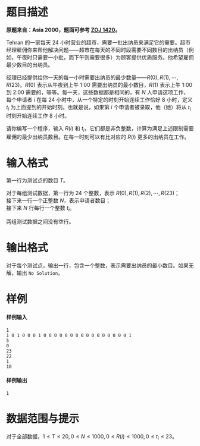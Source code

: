 
# 题目描述

**原题来自：Asia 2000，题面可参考 [ZOJ 1420](https://zoj.pintia.cn/problem-sets/91827364500/problems/91827364919)。**

Tehran 的一家每天 $24$ 小时营业的超市，需要一批出纳员来满足它的需要。超市经理雇佣你来帮他解决问题——超市在每天的不同时段需要不同数目的出纳员（例如，午夜时只需要一小批，而下午则需要很多）为顾客提供优质服务。他希望雇佣最少数目的出纳员。

经理已经提供给你一天的每一小时需要出纳员的最少数量——$R(0),R(1),\cdots ,R(23)$。$R(0)$ 表示从午夜到上午 1:00 需要出纳员的最小数目，$R(1)$ 表示上午 1:00 到 2:00 需要的，等等。每一天，这些数据都是相同的。有 $N$ 人申请这项工作，每个申请者 $i$ 在每 $24$ 小时中，从一个特定的时刻开始连续工作恰好 $8$ 小时，定义 $t_i$ 为上面提到的开始时刻。也就是说，如果第 $i$ 个申请者被录取，他（她）将从 $t_i$ 时刻开始连续工作 $8$ 小时。

请你编写一个程序，输入 $R(i)$ 和 $t_i$，它们都是非负整数，计算为满足上述限制需要雇佣的最少出纳员数目。在每一时刻可以有比对应的 $R(i)$ 更多的出纳员在工作。

# 输入格式

第一行为测试点的数目 $T$。

对于每组测试数据，第一行为 $24$ 个整数，表示 $R(0),R(1),R(2),\cdots ,R(23)$；  
接下来一行一个正整数 $N$，表示申请者数目；  
接下来 $N$ 行每行一个整数 $t_i$。

两组测试数据之间没有空行。

# 输出格式

对于每个测试点，输出一行，包含一个整数，表示需要出纳员的最小数目。如果无解，输出 `No Solution`。

# 样例

#### 样例输入
```plain
1
1 0 1 0 0 0 1 0 0 0 0 0 0 0 0 0 0 0 0 0 0 0 0 1
5
0
23
22
1
10
```
#### 样例输出
```plain
1
```

# 数据范围与提示

对于全部数据，$1\le T\le 20,0\le N\le 1000,0\le R(i)\le 1000,0\le t_i\le 23$。

